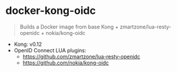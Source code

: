 # docker-kong-oidc
> Builds a Docker image from base Kong + zmartzone/lua-resty-openidc + nokia/kong-oidc

- Kong: v0.12
- OpenID Connect LUA plugins:
    - https://github.com/zmartzone/lua-resty-openidc
    - https://github.com/nokia/kong-oidc


